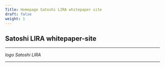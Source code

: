 ```yaml
---
Title: Homepage Satoshi LIRA whitepaper site
draft: false
weight: 1
---
```


<h2>Satoshi LIRA whitepaper-site</h2>


---

*logo Satoshi LIRA*

---